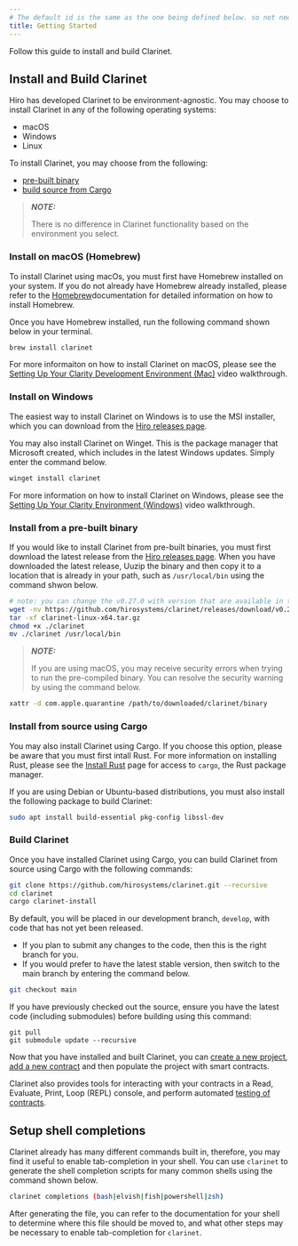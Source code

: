 ```yaml
---
# The default id is the same as the one being defined below. so not needed
title: Getting Started
---
```


Follow this guide to install and build Clarinet. 

## Install and Build Clarinet

Hiro has developed Clarinet to be environment-agnostic.
You may choose to install Clarinet in any of the following operating systems:

- macOS
- Windows
- Linux

To install Clarinet, you may choose from the following:
- [pre-built binary](https://github.com/hirosystems/clarinet#install-from-a-pre-built-binary)
- [build source from Cargo](https://github.com/hirosystems/clarinet#install-from-source-using-cargo)

> **_NOTE:_**
>
> There is no difference in Clarinet functionality based on the environment you select.

### Install on macOS (Homebrew)

To install Clarinet using macOs, you must first have Homebrew installed on your system. If you do not already have Homebrew already installed, 
please refer to the [Homebrew](https://brew.sh/)documentation for detailed information on how to install Homebrew.

Once you have Homebrew installed, run the following command shown below in your terminal.

```bash
brew install clarinet
```

For more informaiton on how to install Clarinet on macOS, please see the [Setting Up Your Clarity Development Environment (Mac)](https://www.youtube.com/watch?v=dpPopuvYU90) video walkthrough.

### Install on Windows

The easiest way to install Clarinet on Windows is to use the MSI installer, 
which you can download from the [Hiro releases page](https://github.com/hirosystems/clarinet/releases).

You may also install Clarinet on Winget. This is the package manager that Microsoft created, which includes in the latest Windows updates.
Simply enter the command below.

```powershell
winget install clarinet
```

For more information on how to install Clarinet on Windows, please see the [Setting Up Your Clarity Environment (Windows)](https://www.youtube.com/watch?v=r5LY1J5oACs) video walkthrough.

### Install from a pre-built binary

If you would like to install Clarinet from pre-built binaries, you must first download the latest release from the 
[Hiro releases page](https://github.com/hirosystems/clarinet/releases). When you have downloaded the latest release,
Uuzip the binary and then copy it to a location that is already in your path, such as `/usr/local/bin` using the command shwon below.

```sh
# note: you can change the v0.27.0 with version that are available in the releases page.
wget -nv https://github.com/hirosystems/clarinet/releases/download/v0.27.0/clarinet-linux-x64-glibc.tar.gz -O clarinet-linux-x64.tar.gz
tar -xf clarinet-linux-x64.tar.gz
chmod +x ./clarinet
mv ./clarinet /usr/local/bin
```

>**_NOTE:_**
>
>If you are using macOS, you may receive security errors when trying to run the pre-compiled binary. 
>You can resolve the security warning by using the command below.

```sh
xattr -d com.apple.quarantine /path/to/downloaded/clarinet/binary
```

### Install from source using Cargo

You may also install Clarinet using Cargo. If you choose this option, please be aware that you must first intall Rust.
For more information on installing Rust, please see the [Install Rust](https://www.rust-lang.org/tools/install) page for access 
to `cargo`, the Rust package manager.

If you are using Debian or Ubuntu-based distributions, you must also install the following package to build Clarinet:
```bash
sudo apt install build-essential pkg-config libssl-dev
```
### Build Clarinet

Once you have installed Clarinet using Cargo, you can build Clarinet from source using Cargo with the following commands:

```bash
git clone https://github.com/hirosystems/clarinet.git --recursive
cd clarinet
cargo clarinet-install
```

By default, you will be placed in our development branch, `develop`, with code that has not yet been released.

- If you plan to submit any changes to the code, then this is the right branch for you. 
- If you would prefer to have the latest stable version, then switch to the main branch by entering the command below.

```bash
git checkout main
```

If you have previously checked out the source, ensure you have the latest code (including submodules) before building using this command:

```
git pull
git submodule update --recursive
```


Now that you have installed and built Clarinet, you can [create a new project](how-to-guides/how-to-create-new-project.md), [add a new contract](how-to-guides/how-to-add-contract.md) and then populate the project with smart contracts.

Clarinet also provides tools for interacting with your contracts in a Read, Evaluate, Print, Loop (REPL) console, and perform automated [testing of contracts](how-to-guides/how-to-test-contract.md).

## Setup shell completions

Clarinet already has many different commands built in, therefore, you may find it useful to enable tab-completion in your shell. 
You can use `clarinet` to generate the shell completion scripts for many common shells using the command shown below.

```sh
clarinet completions (bash|elvish|fish|powershell|zsh)
```

After generating the file, you can refer to the documentation for your shell to determine where this file should be moved to, and what other steps may be necessary to enable tab-completion for `clarinet`.

